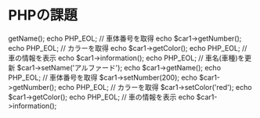 # PHPの課題
<?php

// 以下を実行した時にエラーがでないようにして下さい。
// Carクラスのインスタンスを生成
// 引数 : 車名(車種)、車体番号、カラー
$car1 = new Car('ランクル', 100, 'black');

// 車名(車種)を取得
echo $car1->getName();
echo PHP_EOL;

// 車体番号を取得
echo $car1->getNumber();
echo PHP_EOL;

// カラーを取得
echo $car1->getColor();
echo PHP_EOL;

// 車の情報を表示
echo $car1->information();
echo PHP_EOL;

// 車名(車種)を更新
$car1->setName('アルファード');
echo $car1->getName();
echo PHP_EOL;

// 車体番号を取得
$car1->setNumber(200);
echo $car1->getNumber();
echo PHP_EOL;

// カラーを取得
$car1->setColor('red');
echo $car1->getColor();
echo PHP_EOL;

// 車の情報を表示
echo $car1->information();
